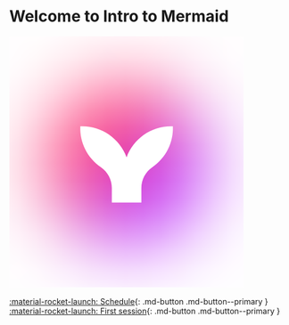 # Welcome to Intro to Mermaid

![The mermaid logo](mermaid_logo.png)

[:material-rocket-launch: Schedule](misc/schedule.md){: .md-button .md-button--primary }
[:material-rocket-launch: First session](sessions/intro_to_mermaid.md){: .md-button .md-button--primary }


